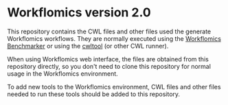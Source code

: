 
# Workflomics version 2.0

This repository contains the CWL files and other files used the generate Workflomics workflows.
They are normally executed using the [Workflomics Benchmarker](https://github.com/Workflomics/workflomics-benchmarker) 
or using the [cwltool](https://github.com/common-workflow-language/cwltool) (or other CWL runner).

When using Workflomics web interface, the files are obtained from this repository directly, so you don't need to clone this repository for normal usage in the Workflomics environment.

To add new tools to the Workflomics environment, CWL files and other files needed to run these tools should be added to this repository.

